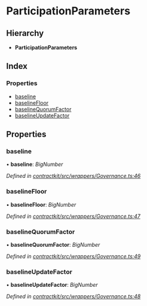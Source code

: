 # ParticipationParameters

## Hierarchy

* **ParticipationParameters**

## Index

### Properties

* [baseline]()
* [baselineFloor]()
* [baselineQuorumFactor]()
* [baselineUpdateFactor]()

## Properties

### baseline

• **baseline**: _BigNumber_

_Defined in_ [_contractkit/src/wrappers/Governance.ts:46_](https://github.com/celo-org/celo-monorepo/blob/master/packages/sdk/contractkit/src/wrappers/Governance.ts#L46)

### baselineFloor

• **baselineFloor**: _BigNumber_

_Defined in_ [_contractkit/src/wrappers/Governance.ts:47_](https://github.com/celo-org/celo-monorepo/blob/master/packages/sdk/contractkit/src/wrappers/Governance.ts#L47)

### baselineQuorumFactor

• **baselineQuorumFactor**: _BigNumber_

_Defined in_ [_contractkit/src/wrappers/Governance.ts:49_](https://github.com/celo-org/celo-monorepo/blob/master/packages/sdk/contractkit/src/wrappers/Governance.ts#L49)

### baselineUpdateFactor

• **baselineUpdateFactor**: _BigNumber_

_Defined in_ [_contractkit/src/wrappers/Governance.ts:48_](https://github.com/celo-org/celo-monorepo/blob/master/packages/sdk/contractkit/src/wrappers/Governance.ts#L48)

